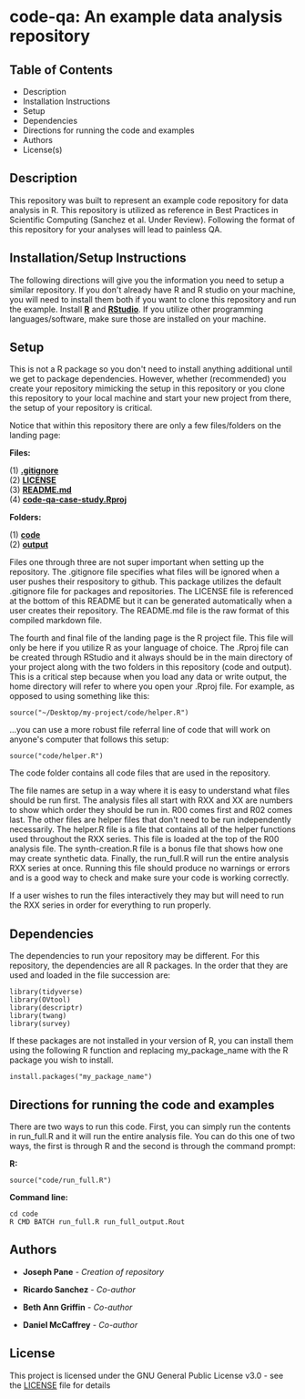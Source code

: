 # code-qa: An example data analysis repository

## Table of Contents

* Description
* Installation Instructions
* Setup 
* Dependencies
* Directions for running the code and examples
* Authors
* License(s)

## Description

This repository was built to represent an example code repository for data analysis in R. This repository is utilized as reference in Best Practices in Scientific Computing (Sanchez et al. Under Review). Following the format of this repository for your analyses will lead to painless QA. 

## Installation/Setup Instructions

The following directions will give you the information you need to setup a similar repository. If you don't already have R and R studio on your machine, you will need to install them both if you want to clone this repository and run the example. Install [**R**](https://www.r-project.org/) and [**RStudio**](https://www.rstudio.com/products/rstudio/download/). If you utilize other programming languages/software, make sure those are installed on your machine.

## Setup

This is not a R package so you don't need to install anything additional until we get to package dependencies. However, whether (recommended) you create your repository mimicking the setup in this repository or you clone this repository to your local machine and start your new project from there, the setup of your repository is critical.

Notice that within this repository there are only a few files/folders on the landing page:

**Files:**<br>

(1) [**.gitignore**](https://github.com/jpane24/code-qa/blob/main/.gitignore)<br>
(2) [**LICENSE**](https://github.com/jpane24/code-qa/blob/main/LICENSE)<br>
(3) [**README.md**](https://github.com/jpane24/code-qa/blob/main/README.md)<br>
(4) [**code-qa-case-study.Rproj**](https://github.com/jpane24/code-qa/blob/main/code-qa-case-study.Rproj)<br>

**Folders:**<br>

(1) [**code**](https://github.com/jpane24/code-qa/tree/main/code)<br>
(2) [**output**](https://github.com/jpane24/code-qa/tree/main/output)<br>

Files one through three are not super important when setting up the repository. The .gitignore file specifies what files will be ignored when a user pushes their respository to github. This package utilizes the default .gitignore file for packages and repositories. The LICENSE file is referenced at the bottom of this README but it can be generated automatically when a user creates their repository. The README.md file is the raw format of this compiled markdown file.

The fourth and final file of the landing page is the R project file. This file will only be here if you utilize R as your language of choice. The .Rproj file can be created through RStudio and it always should be in the main directory of your project along with the two folders in this repository (code and output). This is a critical step because when you load any data or write output, the home directory will refer to where you open your .Rproj file. For example, as opposed to using something like this:

```
source("~/Desktop/my-project/code/helper.R")
```

...you can use a more robust file referral line of code that will work on anyone's computer that follows this setup:

```
source("code/helper.R")
```

The code folder contains all code files that are used in the repository.

The file names are setup in a way where it is easy to understand what files should be run first. The analysis files all start with RXX and XX are numbers to show which order they should be run in. R00 comes first and R02 comes last. The other files are helper files that don't need to be run independently necessarily. The helper.R file is a file that contains all of the helper functions used throughout the RXX series. This file is loaded at the top of the R00 analysis file. The synth-creation.R file is a bonus file that shows how one may create synthetic data. Finally, the run_full.R will run the entire analysis RXX series at once. Running this file should produce no warnings or errors and is a good way to check and make sure your code is working correctly.

If a user wishes to run the files interactively they may but will need to run the RXX series in order for everything to run properly.

## Dependencies

The dependencies to run your repository may be different. For this repository, the dependencies are all R packages. In the order that they are used and loaded in the file succession are:

```
library(tidyverse)
library(OVtool) 
library(descriptr)
library(twang)
library(survey)
```

If these packages are not installed in your version of R, you can install them using the following R function and replacing my_package_name with the R package you wish to install.

```
install.packages("my_package_name")
```

## Directions for running the code and examples

There are two ways to run this code. First, you can simply run the contents in run_full.R and it will run the entire analysis file. You can do this one of two ways, the first is through R and the second is through the command prompt:

**R:** 

```
source("code/run_full.R")
```

**Command line:**

```
cd code
R CMD BATCH run_full.R run_full_output.Rout
```

## Authors

* **Joseph Pane** - *Creation of repository*

* **Ricardo Sanchez** - *Co-author*

* **Beth Ann Griffin** - *Co-author*

* **Daniel McCaffrey** - *Co-author*

## License

This project is licensed under the GNU General Public License v3.0 - see the [LICENSE](https://github.com/jpane24/code-qa/blob/main/LICENSE) file for details

